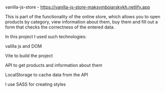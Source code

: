 vanilla-js-store - https://vanilla-js-store-maksymboiarskykh.netlify.app


This is part of the functionality of the online store, which allows you to open products by category, view information about them, buy them and fill out a form that checks the correctness of the entered data.


In this project I used such technologies:


valilla js and DOM


Vite to build the project


API to get products and information about them


LocalStorage to cache data from the API


I use SASS  for creating styles 
